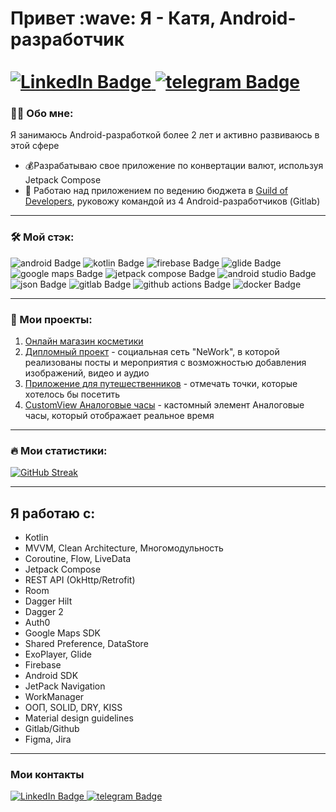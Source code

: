 <h1> Привет :wave:  Я - Катя, Android-разработчик<br />
<br />
<div id="badges">
  <a href="https://www.linkedin.com/in/kate-goldman-mobile-dev/">
    <img src="https://img.shields.io/badge/LinkedIn-blue?style=for-the-badge&logo=linkedin&logoColor=white" alt="LinkedIn Badge"/>
  </a>
  <a href="https://t.me/akumakeito">
    <img src="https://img.shields.io/badge/telegram-blue?style=for-the-badge&logo=telegram&logoColor=white" alt="telegram Badge"/>
  </a>

 </div>
</h1>

### :woman_technologist: Обо мне:
Я занимаюсь Android-разработкой более 2 лет и активно развиваюсь в этой сфере 
- :moneybag:Разрабатываю свое приложение по конвертации валют, используя Jetpack Compose
- :iphone: Работаю над приложением по ведению бюджета в [Guild of Developers](https://guild-of-developers.ru/aboutGuild), руковожу командой из 4 Android-разработчиков (Gitlab)
 
  
--- 

### :hammer_and_wrench: Мой стэк:
<div>
   <img src="https://img.shields.io/badge/android-green?style=for-the-badge&logo=android&logoColor=white&color=%2334A853" alt="android Badge"/>
   <img src="https://img.shields.io/badge/kotlin-purp?style=for-the-badge&logo=kotlin&logoColor=white&color=%237F52FF" alt="kotlin Badge"/>
   <img src="https://img.shields.io/badge/firebase-yellow?style=for-the-badge&logo=firebase&logoColor=black&color=%23FFCA28" alt="firebase Badge"/>
   <img src="https://img.shields.io/badge/glide-yellow?style=for-the-badge&logo=glide&logoColor=white&color=%2318BED4" alt="glide Badge"/>
   <img src="https://img.shields.io/badge/googlemaps-yellow?style=for-the-badge&logo=googlemaps&logoColor=white&color=%234285F4" alt="google maps Badge"/>
   <img src="https://img.shields.io/badge/jetpackcompose-yellow?style=for-the-badge&logo=jetpackcompose&logoColor=white&color=%234285F4" alt="jetpack compose Badge"/>
   <img src="https://img.shields.io/badge/androidstudio-yellow?style=for-the-badge&logo=androidstudio&logoColor=white&color=%233DDC84" alt="android studio Badge"/>
   <img src="https://img.shields.io/badge/json-yellow?style=for-the-badge&logo=json&logoColor=white&color=%23000000" alt="json Badge"/>
   <img src="https://img.shields.io/badge/gitlab-yellow?style=for-the-badge&logo=gitlab&logoColor=white&color=%23FC6D26" alt="gitlab Badge"/>
    <img src="https://img.shields.io/badge/githubactions-yellow?style=for-the-badge&logo=githubactions&logoColor=white&color=%232088FF" alt="github actions Badge"/>
   <img src="https://img.shields.io/badge/docker-yellow?style=for-the-badge&logo=docker&logoColor=white&color=%232496ED" alt="docker Badge"/>
</div>

 ---
 
### :briefcase: Мои проекты:
1. [Онлайн магазин косметики](https://github.com/akumakeito/effective_mobile_test)
2. [Дипломный проект](https://github.com/madness4love/NeWorkApp) - социальная сеть "NeWork", в которой реализованы посты и мероприятия с возможностью добавления изображений, видео и аудио
3. [Приложение для путешественников](https://github.com/madness4love/MapMarker) - отмечать точки, которые хотелось бы посетить
4. [СustomView Аналоговые часы](https://github.com/akumakeito/clock_custom_view) - кастомный элемент Аналоговые часы, который отображает реальное время

---

### :fire: Мои статистики:
[![GitHub Streak](https://streak-stats.demolab.com?user=akumakeito&theme=ocean-gradient&locale=ru)](https://git.io/streak-stats)

---

## Я работаю с:
 - Kotlin
 - MVVM, Clean Architecture, Многомодульность
 - Coroutine, Flow, LiveData
 - Jetpack Compose
 - REST API (OkHttp/Retrofit)
 - Room
 - Dagger Hilt
 - Dagger 2
 - Auth0
 - Google Maps SDK
 - Shared Preference, DataStore
 - ExoPlayer, Glide
 - Firebase
 - Android SDK
 - JetPack Navigation
 - WorkManager
 - ООП, SOLID, DRY, KISS
 - Material design guidelines
 - Gitlab/Github
 - Figma, Jira

---

### Мои контакты 
<div id="badges">
  <a href="https://www.linkedin.com/in/kate-goldman-mobile-dev/">
    <img src="https://img.shields.io/badge/LinkedIn-blue?style=for-the-badge&logo=linkedin&logoColor=white" alt="LinkedIn Badge"/>
  </a>
  <a href="https://t.me/akumakeito">
    <img src="https://img.shields.io/badge/telegram-blue?style=for-the-badge&logo=telegram&logoColor=white" alt="telegram Badge"/>
  </a>
 </div>
